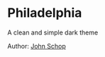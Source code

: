 # Philadelphia

A clean and simple dark theme

Author: [John Schop](http://www.windmillwebwork.com)
